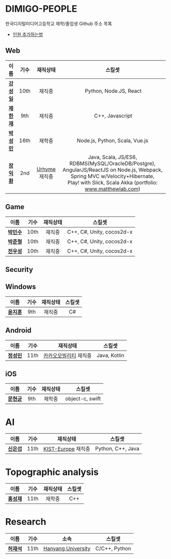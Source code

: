 # DIMIGO-PEOPLE
한국디지털미디어고등학교 재학/졸업생 Github 주소 목록 <br>
* [인원 추가하는법](how_to_add.md)

## Web
| 이름 | 기수 | 재직상태 | 스킬셋 |
| :--: | :--: | :--: | :--: |
| __[강성일](https://github.com/Luavis)__ | 10th | 재직중 | Python, Node.JS, React |
| __[제한재](https://github.com/bighilljae)__ | 9th | 재직중 | C++, Javascript |
| __[박성민](https://github.com/a1p4ca)__ | 16th | 재학중 | Node.js, Python, Scala, Vue.js |
| __[장익환](https://github.com/IkwhanChang)__ | 2nd | [Urhyme](https://www.urhy.me) 재직중 |  Java, Scala, JS/ES6, RDBMS(MySQL/OracleDB/Postgre), <br> AngularJS/ReactJS on Node.js, Webpack, Spring MVC w/Velocity+Hibernate,<br> Play! with Slick, Scala Akka (portfolio: www.matthewlab.com) |

## Game
| 이름 | 기수 | 재직상태 | 스킬셋 |
| :--: | :--: | :--: | :--: |
| __[박민수](https://github.com/Rinirihiriro)__ | 10th | 재직중 | C++, C#, Unity, cocos2d-x |
| __[박준철](https://github.com/pjc0247)__ | 10th | 재직중 | C++, C#, Unity, cocos2d-x |
| __[전우성](https://github.com/synchrok)__ | 10th | 재직중 | C++, C#, Unity, cocos2d-x |

## Security

## Windows
| 이름 | 기수 | 재직상태 | 스킬셋 |
| :--: | :--: | :--: | :--: |
| __[윤지훈](https://github.com/shimika)__ | 9th | 재직중 | C# |

## Android
| 이름 | 기수 | 재직상태 | 스킬셋 |
| :--: | :--: | :--: | :--: |
| __[정성민](https://github.com/JSpiner)__ | 11th | [카카오모빌리티]([https://www.ridicorp.com/](https://kakaomobility.com/)) 재직중 | Java, Kotlin |

## iOS
| 이름 | 기수 | 재직상태 | 스킬셋 |
| :--: | :--: | :--: | :--: |
| __[문현균](https://github.com/hyeongyun0916)__ | 9th | 재학중 | object-c, swift |

# AI
| 이름 | 기수 | 재직상태 | 스킬셋 |
| :--: | :--: | :--: | :--: |
| __[신은섭](https://github.com/kairos03)__ | 11th | [KIST-Europe](http://www.kist-europe.de) 재직중 | Python, C++, Java |

# Topographic analysis
| 이름 | 기수 | 재직상태 | 스킬셋 |
| :--: | :--: | :--: | :--: |
| __[홍성재](https://github.com/gtw04)__ | 11th | 재학중 | C++ |

# Research
| 이름 | 기수 | 소속 | 스킬셋 |
| :--: | :--: | :--: | :--: |
| __[허재석](https://github.com/iriszero)__ | 11th | [Hanyang University](http://cs.hanyang.ac.kr) | C/C++, Python |

